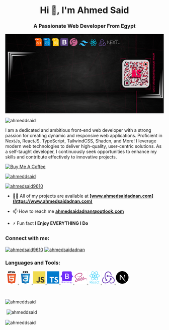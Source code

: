 <h1 align="center">Hi 👋, I'm Ahmed Said</h1>
<h3 align="center">A Passionate Web Developer From Egypt</h3>

<p align="center">
  <img align="center" src="https://raw.githubusercontent.com/AhmeddSaid/AhmeddSaid/main/assets/cover.gif" />
</p>

<p align="left"> <img src="https://komarev.com/ghpvc/?username=ahmeddsaid&label=Profile%20views&color=0e75b6&style=flat" alt="ahmeddsaid" /> </p>

<p>I am a dedicated and ambitious front-end web developer with a strong passion for creating dynamic and responsive web applications. Proficient in NextJs, ReactJS, TypeScript, TailwindCSS, Shadcn, and More!
I leverage modern web technologies to deliver high-quality, user-centric solutions. 
As a self-taught developer, I continuously seek opportunities to enhance my skills and contribute effectively to innovative projects.
</p>

<a href="https://www.buymeacoffee.com/ahmedsaid" target="_blank"><img src="https://cdn.buymeacoffee.com/buttons/default-orange.png" alt="Buy Me A Coffee" height="41" width="174"></a>

<p align="left"> <a href="https://github.com/ryo-ma/github-profile-trophy"><img src="https://github-profile-trophy.vercel.app/?username=ahmeddsaid&theme=radical&margin-h=20&margin-w=20&column=4" alt="ahmeddsaid" /></a> </p>

<p align="left"> <a href="https://twitter.com/ahmedsaid9610" target="blank"><img src="https://img.shields.io/twitter/follow/ahmedsaid9610?logo=twitter&style=for-the-badge" alt="ahmedsaid9610" /></a> </p>

- 👨‍💻 All of my projects are available at **[www.ahmedsaidadnan.com](https://www.ahmedsaidadnan.com)**

- 📫 How to reach me **ahmedsaidadnan@outlook.com**

- ⚡ Fun fact **I Enjoy EVERYTHING I Do**

<h3 align="left">Connect with me:</h3>
<p align="left">
<a href="https://twitter.com/ahmedsaid9610" target="blank"><img align="center" src="https://raw.githubusercontent.com/rahuldkjain/github-profile-readme-generator/master/src/images/icons/Social/twitter.svg" alt="ahmedsaid9610" height="30" width="40" /></a>
<a href="https://linkedin.com/in/ahmedsaidadnan" target="blank"><img align="center" src="https://raw.githubusercontent.com/rahuldkjain/github-profile-readme-generator/master/src/images/icons/Social/linked-in-alt.svg" alt="ahmedsaidadnan" height="30" width="40" /></a>
</p>

<h3 align="left">Languages and Tools:</h3>
<p align="left">  <a href="https://www.w3.org/html/" target="_blank" rel="noreferrer"> <img src="https://raw.githubusercontent.com/devicons/devicon/master/icons/html5/html5-original-wordmark.svg" alt="html5" width="40" height="40"/> </a>   <a href="https://www.w3schools.com/css/" target="_blank" rel="noreferrer"> <img src="https://raw.githubusercontent.com/devicons/devicon/master/icons/css3/css3-original-wordmark.svg" alt="css3" width="40" height="40"/> </a>   <a href="https://developer.mozilla.org/en-US/docs/Web/JavaScript" target="_blank" rel="noreferrer"> <img src="https://raw.githubusercontent.com/devicons/devicon/master/icons/javascript/javascript-original.svg" alt="javascript" width="40" height="40"/> </a>   <a href="https://www.typescriptlang.org/" target="_blank" rel="noreferrer"> <img src="https://raw.githubusercontent.com/devicons/devicon/master/icons/typescript/typescript-original.svg" alt="typescript" width="40" height="40"/> </a>   <a href="https://getbootstrap.com" target="_blank" rel="noreferrer"> <img src="https://raw.githubusercontent.com/devicons/devicon/master/icons/bootstrap/bootstrap-plain-wordmark.svg" alt="bootstrap" width="40" height="40"/> </a> <a href="https://sass-lang.com" target="_blank" rel="noreferrer"> <img src="https://raw.githubusercontent.com/devicons/devicon/master/icons/sass/sass-original.svg" alt="sass" width="40" height="40"/> </a>   <a href="https://reactjs.org/" target="_blank" rel="noreferrer"> <img src="https://raw.githubusercontent.com/devicons/devicon/master/icons/react/react-original-wordmark.svg" alt="react" width="40" height="40"/> </a>   <a href="https://redux.js.org" target="_blank" rel="noreferrer"> <img src="https://raw.githubusercontent.com/devicons/devicon/master/icons/redux/redux-original.svg" alt="redux" width="40" height="40"/> </a> <a href="https://nextjs.org/" target="_blank" rel="noreferrer"> <img src="https://raw.githubusercontent.com/devicons/devicon/master/icons/nextjs/nextjs-original.svg" alt="nextjs" width="40" height="40"/> </a>  </p>
<br>

<p><img align="center" src="https://github-readme-stats.vercel.app/api/top-langs?username=ahmeddsaid&show_icons=true&locale=en&layout=donut&theme=radical" alt="ahmeddsaid" /></p>

<p>&nbsp;<img align="center" src="https://github-readme-stats.vercel.app/api?username=ahmeddsaid&show_icons=true&locale=en&theme=radical" alt="ahmeddsaid" /></p>

<p><img align="center" src="https://github-readme-streak-stats.herokuapp.com/?user=ahmeddsaid&theme=radical" alt="ahmeddsaid" /></p>
